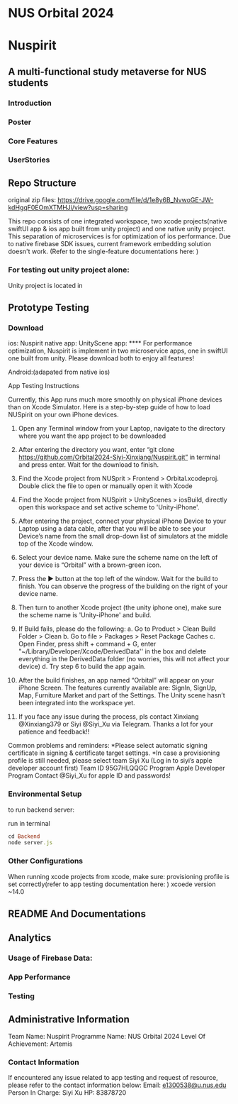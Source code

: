 # NUS Orbital 2024
# Nuspirit
## A multi-functional study metaverse for NUS students
### Introduction
### Poster
### Core Features
### UserStories

## Repo Structure
original zip files: 
https://drive.google.com/file/d/1e8y6B_NvwoGE-JW-kdHgqF0EOmXTMHJi/view?usp=sharing

This repo consists of one integrated workspace, two xcode projects(native swiftUI app & ios app built from unity project) and one native unity project. This separation of microservices is for optimization of ios performance. Due to native firebase SDK issues, current framework embedding solution doesn't work. (Refer to the single-feature documentations here: )

### For testing out unity project alone:
Unity project is located in 

## Prototype Testing
### Download
ios:
Nuspirit native app:
UnityScene app:
**** For performance optimization, Nuspirit is implement in two microservice apps, one in swiftUI one built from unity. Please download both to enjoy all features!

Android:(adapated from native ios)

App Testing Instructions

Currently, this App runs much more smoothly on physical iPhone devices than on Xcode Simulator. 
Here is a step-by-step guide of how to load NUSpirit on your own iPhone devices. 

1. Open any Terminal window from your Laptop, navigate to the directory where you want the app project to be downloaded

2. After entering the directory you want, enter “git clone https://github.com/Orbital2024-Siyi-Xinxiang/Nuspirit.git” in terminal and press enter. Wait for the download to finish.

4. Find the Xcode project from NUSprit > Frontend > Orbital.xcodeproj. Double click the file to open or manually open it with Xcode

6. Find the Xocde project from NUSpirit > UnityScenes > iosBuild, directly open this workspace and set active scheme to 'Unity-iPhone'.

7. After entering the project, connect your physical iPhone Device to your Laptop using a data cable, after that you will be able to see your Device’s name from the small drop-down list of simulators at the middle top of the Xcode window. 

8. Select your device name. Make sure the scheme name on the left of your device is “Orbital” with a brown-green icon. 

9. Press the ▶️ button at the top left of the window. Wait for the build to finish. You can observe the progress of the building on the right of your device name. 

10. Then turn to another Xcode project (the unity iphone one), make sure the scheme name is 'Unity-iPhone' and build.
    
11. If Build fails, please do the following: 
    a. Go to Product > Clean Build Folder > Clean 
    b. Go to file > Packages > Reset Package Caches 
    c. Open Finder, press shift + command + G, enter "~/Library/Developer/Xcode/DerivedData'' in the box and delete everything in the DerivedData folder (no worries, this will not affect your device)
    d. Try step 6 to build the app again. 
    
12. After the build finishes, an app named “Orbital” will appear on your iPhone Screen. The features currently available are: SignIn, SignUp, Map, Furniture Market and part of the Settings. The Unity scene hasn’t been integrated into the workspace yet.

13. If you face any issue during the process, pls contact Xinxiang @Xinxiang379 or Siyi @Siyi_Xu via Telegram. Thanks a lot for your patience and feedback!!


Common problems and reminders:
*Please select automatic signing certificate in signing & certificate target settings.
*In case a provisioning profile is still needed, please select team Siyi Xu (Log in to siyi’s apple developer account first)  Team ID  95G7HLQQGC    Program  Apple Developer Program
Contact @Siyi_Xu for apple ID and passwords!



### Environmental Setup
to run backend server:

run in terminal
```ruby
cd Backend
node server.js
```

### Other Configurations
When running xcode projects from xcode, make sure:
provisioning profile is set correctly(refer to app testing documentation here: )
xcoede version ~14.0

## README And Documentations

## Analytics
### Usage of Firebase Data:
### App Performance
### Testing

## Administrative Information
Team Name: Nuspirit
Programme Name: NUS Orbital 2024
Level Of Achievement: Artemis
### Contact Information
If encountered any issue related to app testing and request of resource, please refer to the contact information below:
Email: e1300538@u.nus.edu
Person In Charge: Siyi Xu
HP: 83878720

